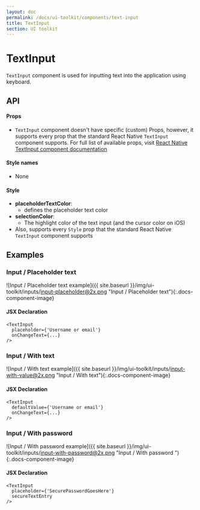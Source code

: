```yaml
---
layout: doc
permalink: /docs/ui-toolkit/components/text-input
title: TextInput
section: UI toolkit
---
```


# TextInput

`TextInput` component is used for inputting text into the application using keyboard. 

## API

#### Props

* `TextInput` component doesn't have specific (custom) Props, however, it supports every prop that the standard React Native `TextInput` component supports. For full list of available props, visit 
[React Native TextInput component documentation](https://facebook.github.io/react-native/docs/textinput.html "React Native TextInput component documentation")  

#### Style names

* None

#### Style

* **placeholderTextColor**:  
  - defines the placeholder text color
* **selectionColor**:  
  - The highlight color of the text input (and the cursor color on iOS)
* Also, supports every `Style` prop that the standard React Native `TextInput` component supports 

## Examples

### Input / Placeholder text 
![Input / Placeholder text  example]({{ site.baseurl }}/img/ui-toolkit/inputs/input-placeholder@2x.png "Input / Placeholder text"){:.docs-component-image}

#### JSX Declaration
```JSX
<TextInput 
  placeholder={'Username or email'}
  onChangeText={...} 
/>
```

### Input / With text 
![Input / With text  example]({{ site.baseurl }}/img/ui-toolkit/inputs/input-with-value@2x.png "Input / With text"){:.docs-component-image}

#### JSX Declaration
```JSX
<TextInput 
  defaultValue={'Username or email'}
  onChangeText={...} 
/>
```

### Input / With password  
![Input / With password  example]({{ site.baseurl }}/img/ui-toolkit/inputs/input-with-password@2x.png "Input / With password "){:.docs-component-image}

#### JSX Declaration
```JSX
<TextInput 
  placeholder={'SecurePasswordGoesHere'}
  secureTextEntry
/>
```